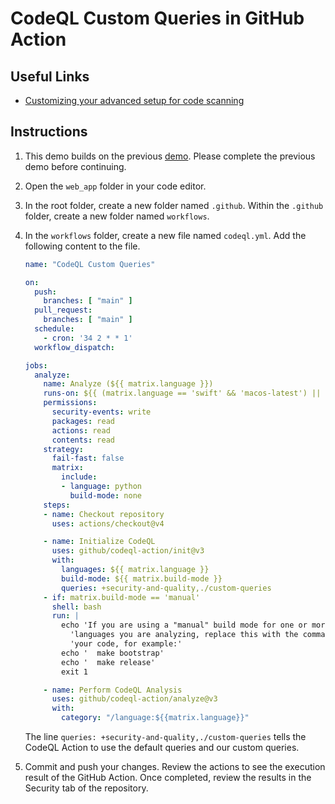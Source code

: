 # CodeQL Custom Queries in GitHub Action

## Useful Links

- [Customizing your advanced setup for code scanning](https://docs.github.com/en/code-security/code-scanning/creating-an-advanced-setup-for-code-scanning/customizing-your-advanced-setup-for-code-scanning)

## Instructions

1. This demo builds on the previous [demo](./08_codeql_custom_query.md). Please complete the previous demo before continuing.

1. Open the `web_app` folder in your code editor.

1. In the root folder, create a new folder named `.github`. Within the `.github` folder, create a new folder named `workflows`.

1. In the `workflows` folder, create a new file named `codeql.yml`. Add the following content to the file.

    ```yml
    name: "CodeQL Custom Queries"

    on:
      push:
        branches: [ "main" ]
      pull_request:
        branches: [ "main" ]
      schedule:
        - cron: '34 2 * * 1'
      workflow_dispatch:

    jobs:
      analyze:
        name: Analyze (${{ matrix.language }})
        runs-on: ${{ (matrix.language == 'swift' && 'macos-latest') || 'ubuntu-latest' }}
        permissions:
          security-events: write
          packages: read
          actions: read
          contents: read
        strategy:
          fail-fast: false
          matrix:
            include:
            - language: python
              build-mode: none
        steps:
        - name: Checkout repository
          uses: actions/checkout@v4

        - name: Initialize CodeQL
          uses: github/codeql-action/init@v3
          with:
            languages: ${{ matrix.language }}
            build-mode: ${{ matrix.build-mode }}
            queries: +security-and-quality,./custom-queries
        - if: matrix.build-mode == 'manual'
          shell: bash
          run: |
            echo 'If you are using a "manual" build mode for one or more of the' \
              'languages you are analyzing, replace this with the commands to build' \
              'your code, for example:'
            echo '  make bootstrap'
            echo '  make release'
            exit 1

        - name: Perform CodeQL Analysis
          uses: github/codeql-action/analyze@v3
          with:
            category: "/language:${{matrix.language}}"
    ```

    The line `queries: +security-and-quality,./custom-queries` tells the CodeQL Action to use the default queries and our custom queries.

1. Commit and push your changes. Review the actions to see the execution result of the GitHub Action. Once completed, review the results in the Security tab of the repository.